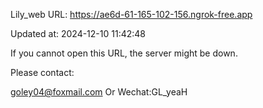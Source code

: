 Lily_web URL: https://ae6d-61-165-102-156.ngrok-free.app

Updated at: 2024-12-10 11:42:48

If you cannot open this URL, the server might be down.

Please contact: 

goley04@foxmail.com Or Wechat:GL_yeaH